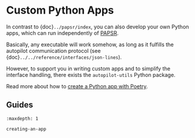 # Custom Python Apps

In contrast to {doc}`../papsr/index`, you can also develop your own Python apps, which
can run independently of [PAPSR](../papsr/index).

Basically, any executable will work somehow, as long as it fulfills the
autopilot communication protocol (see {doc}`../../reference/interfaces/json-lines`).

However, to support you in writing custom apps and to simplify the interface
handling, there exists the `autopilot-utils` Python package.

Read more about how to [create a Python app with Poetry](./creating-an-app).

## Guides

```{toctree}
:maxdepth: 1

creating-an-app
```
